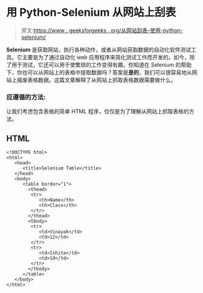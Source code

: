 # 用 Python-Selenium 从网站上刮表

> 原文:[https://www . geeksforgeeks . org/从网站刮表-使用-python-selenium/](https://www.geeksforgeeks.org/scrape-table-from-website-using-python-selenium/)

**Selenium** 是获取网站，执行各种动作，或者从网站获取数据的自动化软件测试工具。它主要是为了通过自动化 web 应用程序来简化测试工作而开发的。如今，除了用于测试，它还可以用于使繁琐的工作变得有趣。你知道在 Selenium 的帮助下，你也可以从网站上的表格中提取数据吗？答案是**是的**，我们可以很容易地从网站上报废表格数据。这篇文章解释了从网站上抓取表格数据需要做什么。

### 应遵循的方法:

让我们考虑包含表格的简单 HTML 程序，仅仅是为了理解从网站上抓取表格的方法。

## HTML

```
<!DOCTYPE html>
<html>
   <head>
      <title>Selenium Table</title>
   </head>
   <body>
      <table border="1">
        <thead>
         <tr>
            <th>Name</th>
            <th>Class</th>
         </tr>
        </thead>
        <tbody>
         <tr>
            <td>Vinayak</td>
            <td>12</td>
         </tr>
         <tr>
            <td>Ishita</td>
            <td>10</td>
         </tr>
        </tbody>
      </table>
   </body>
</html>
```